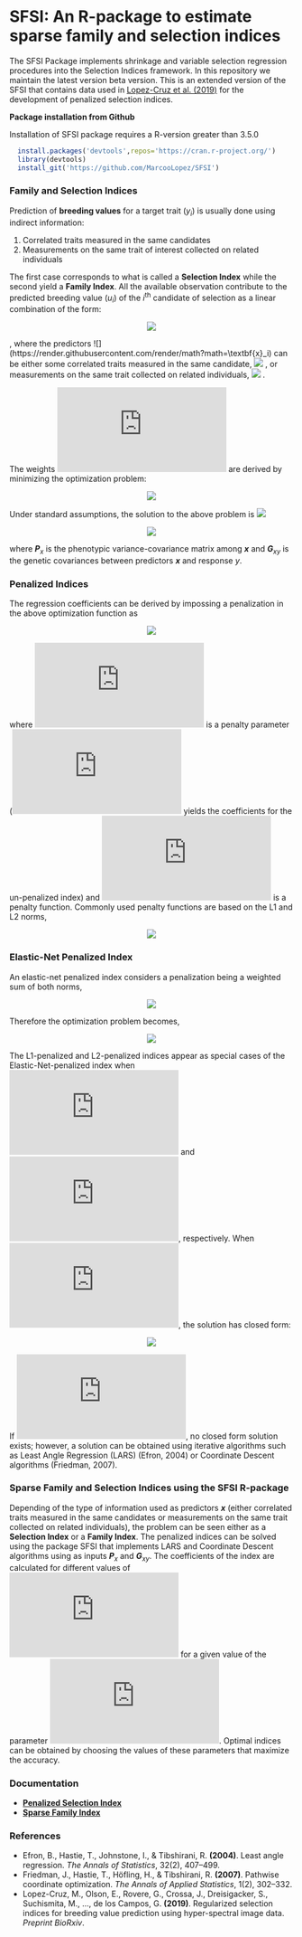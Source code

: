 # SFSI: An R-package to estimate sparse family and selection indices

The SFSI Package implements shrinkage and variable selection regression procedures into the Selection Indices framework. In this repository we maintain the latest version beta version. This is an extended version of the SFSI that contains data used in [Lopez-Cruz et al. (2019)](https://www.biorxiv.org/content/10.1101/625251v2) for the development of penalized selection indices.

**Package installation from Github**

Installation of SFSI package requires a R-version greater than 3.5.0
```r
  install.packages('devtools',repos='https://cran.r-project.org/')      #1. install devtools
  library(devtools)                                                     #2. load the library
  install_git('https://github.com/MarcooLopez/SFSI')                    #3. install SFSI from GitHub
```

### Family and Selection Indices

Prediction of **breeding values** for a target trait (*y*<sub>*i*</sub>) is usually done using indirect information:
1. Correlated traits measured in the same candidates
2. Measurements on the same trait of interest collected on related individuals

The first case corresponds to what is called a **Selection Index** while the second yield a **Family Index**.
All the available observation contribute to the predicted breeding value (*u*<sub>*i*</sub>) of the *i*<sup>th</sup> candidate of selection as a linear combination of the form:
<p align="center">
<img src="https://render.githubusercontent.com/render/math?math=u_i=\textbf{x}_i'\boldsymbol{\beta}_i">
</p>
, where the predictors 
![](https://render.githubusercontent.com/render/math?math=\textbf{x}_i)
can be either some correlated traits measured in the same candidate, 
<img src="https://render.githubusercontent.com/render/math?math=\textbf{x}_i=(x_{i1},...,x_{ip})"> 
, or measurements on the same trait collected on related individuals,
<img src="https://render.githubusercontent.com/render/math?math=\textbf{y}=(y_1,...,y_p)">
. 

The weights ![](https://latex.codecogs.com/gif.latex?%5Cboldsymbol%7B%5Cbeta%7D_i%3D%28%5Cbeta_%7Bi1%7D%2C...%2C%5Cbeta_%7Bip%7D%29) are derived by minimizing the optimization problem:

<p align="center">
<img src="https://latex.codecogs.com/gif.latex?%5Cboldsymbol%7B%5Chat%7B%5Cbeta%7D%7D_i%3D%5Ctext%7Barg%20min%7D%5Cfrac%7B1%7D%7B2%7DE%5Cleft%28u_i-%5Ctextbf%7Bx%7D%27%5Cboldsymbol%7B%5Cbeta%7D_i%5Cright%29%5E2">
</p>

Under standard assumptions, the solution to the above problem is 
<img src="https://render.githubusercontent.com/render/math?math=e^{i \pi} = -1">
<p align="center">
<img src="https://latex.codecogs.com/gif.latex?%5Cboldsymbol%7B%5Chat%7B%5Cbeta%7D%7D_i%3D%5Ctextbf%7BP%7D%5E%7B-1%7D_x%5Ctextbf%7BG%7D_%7Bxy%7D">
</p>

where ***P***<sub>*x*</sub> is the phenotypic variance-covariance matrix among ***x*** and ***G***<sub>*xy*</sub> is the genetic covariances between predictors ***x*** and response *y*.

### Penalized Indices
The regression coefficients can be derived by impossing a penalization in the above optimization function as
<p align="center">
<img src="https://latex.codecogs.com/gif.latex?%5Cboldsymbol%7B%5Chat%7B%5Cbeta%7D%7D_i%3D%5Ctext%7Barg%20min%7D%5Cleft%5B%5Cfrac%7B1%7D%7B2%7DE%5Cleft%28u_i-%5Ctextbf%7Bx%7D%27%5Cboldsymbol%7B%5Cbeta%7D_i%5Cright%29%5E2&plus;%5Clambda%20J%28%5Cboldsymbol%7B%5Cbeta%7D_i%29%5Cright%5D">
</p>

where ![](https://latex.codecogs.com/gif.latex?%5Clambda) is a penalty parameter (![](https://latex.codecogs.com/gif.latex?%5Clambda%3D0) yields the coefficients for the un-penalized index) and ![](https://latex.codecogs.com/gif.latex?J%28%5Cboldsymbol%7B%5Cbeta%7D%29) is a penalty function. Commonly used penalty functions are based on the L1 and L2 norms, 
<p align="center">
<img src="https://latex.codecogs.com/gif.latex?L1%3AJ%28%5Cboldsymbol%7B%5Cbeta%7D%29%3D%5Csum_%7Bj%3D1%7D%5Ep%7C%5Cbeta_j%7C%5Cqquad%20%5Cqquad%20L2%3A%20J%28%5Cboldsymbol%7B%5Cbeta%7D%29%3D%5Cfrac%7B%7D%7B1%7D%7B2%7D%5Csum_%7Bj%3D1%7D%5Ep%5Cbeta_j%5E2">
</p>

### Elastic-Net Penalized Index
An elastic-net penalized index considers a penalization being a weighted sum of both norms,
<p align="center">
<img src="https://latex.codecogs.com/gif.latex?J%28%5Cboldsymbol%7B%5Cbeta%7D%29%3D%5Calpha%5Csum_%7Bj%3D1%7D%5Ep%7C%5Cbeta_j%7C&plus;%5Cfrac%7B1%7D%7B2%7D%281-%5Calpha%29%5Csum_%7Bj%3D1%7D%5Ep%5Cbeta_j%5E2">
</p>

Therefore the optimization problem becomes,
<p align="center">
<img src="https://latex.codecogs.com/gif.latex?%5Cboldsymbol%7B%5Chat%7B%5Cbeta%7D%7D_i%3D%5Ctext%7Barg%20min%7D%5Cleft%5B%5Cfrac%7B1%7D%7B2%7DE%5Cleft%28u_i-%5Ctextbf%7Bx%7D%27%5Cboldsymbol%7B%5Cbeta%7D_i%5Cright%29%5E2&plus;%5Clambda%20%5Calpha%5Csum_%7Bj%3D1%7D%5Ep%7C%5Cbeta_%7Bij%7D%7C&plus;%5Cfrac%7B1%7D%7B2%7D%5Clambda%281-%5Calpha%29%5Csum_%7Bj%3D1%7D%5Ep%5Cbeta_%7Bij%7D%5E2%29%5Cright%5D">
</p>

The L1-penalized and L2-penalized indices appear as special cases of the Elastic-Net-penalized index when ![](https://latex.codecogs.com/gif.latex?%5Calpha%3D1) and ![](https://latex.codecogs.com/gif.latex?%5Calpha%3D0), respectively. When ![](https://latex.codecogs.com/gif.latex?%5Calpha%3D0), the solution has closed form:

<p align="center">
<img src="https://latex.codecogs.com/gif.latex?%5Chat%7B%5Cboldsymbol%7B%5Cbeta%7D%7D_i%3D%5Cleft%28%5Ctextbf%7BP%7D_x&plus;%5Clambda%5Ctextbf%7BI%7D%20%5Cright%20%29%5E%7B-1%7D%5Ctextbf%7BG%7D_%7Bxy%7D">
</p>

If ![](https://latex.codecogs.com/gif.latex?%5Calpha%3E0), no closed form solution exists; however, a solution can be obtained using iterative algorithms such as Least Angle Regression (LARS) (Efron, 2004) or Coordinate Descent algorithms (Friedman, 2007).

### Sparse Family and Selection Indices using the SFSI R-package
Depending of the type of information used as predictors ***x*** (either correlated traits measured in the same candidates or measurements on the same trait collected on related individuals), the problem can be seen either as a **Selection Index** or a **Family Index**. 
The penalized indices can be solved using the package SFSI that implements LARS and Coordinate Descent algorithms using as inputs ***P***<sub>*x*</sub> and ***G***<sub>*xy*</sub>. The coefficients of the index are calculated for different values of ![](https://latex.codecogs.com/gif.latex?%5Clambda) for a given value of the parameter ![](https://latex.codecogs.com/gif.latex?%5Calpha). Optimal indices can be obtained by choosing the values of these parameters that maximize the accuracy.

### Documentation
* **[Penalized Selection Index](https://github.com/MarcooLopez/PFSI/blob/master/inst/md/selection_index.md)**
* **[Sparse Family Index](https://github.com/MarcooLopez/PFSI/blob/master/inst/md/family_index.md)**


### References
* Efron, B., Hastie, T., Johnstone, I., & Tibshirani, R. **(2004)**. Least angle regression. *The Annals of Statistics*, 32(2), 407–499.
* Friedman, J., Hastie, T., Höfling, H., & Tibshirani, R. **(2007)**. Pathwise coordinate optimization. *The Annals of Applied Statistics*, 1(2), 302–332.
* Lopez-Cruz, M., Olson, E., Rovere, G., Crossa, J., Dreisigacker, S., Suchismita, M., ..., de los Campos, G. **(2019)**. Regularized selection indices for breeding value prediction using hyper-spectral image data. *Preprint BioRxiv*.
